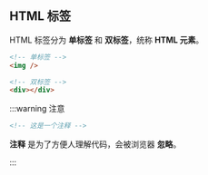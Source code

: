 ## HTML 标签

HTML 标签分为 **单标签** 和 **双标签**，统称 **HTML 元素**。

```html title="示例"
<!-- 单标签 -->
<img />

<!-- 双标签 -->
<div></div>
```

:::warning 注意

```html
<!-- 这是一个注释 -->
```

**注释** 是为了方便人理解代码，会被浏览器 **忽略**。

:::
